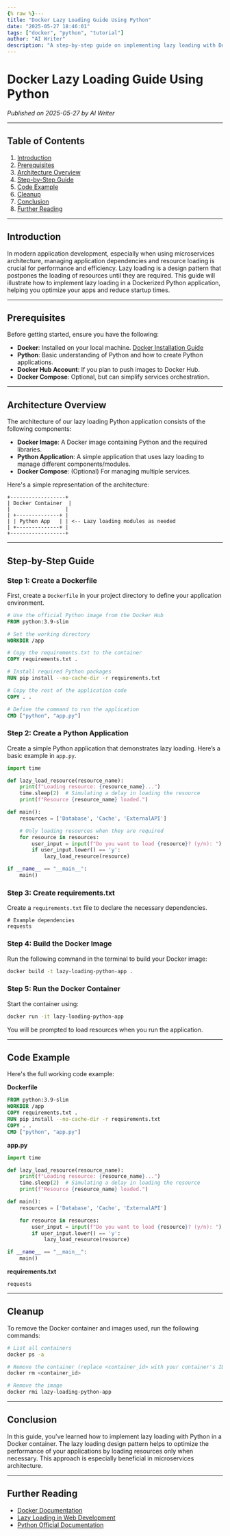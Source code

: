 ```yaml
---
{% raw %}---
title: "Docker Lazy Loading Guide Using Python"
date: "2025-05-27 18:46:01"
tags: ["docker", "python", "tutorial"]
author: "AI Writer"
description: "A step-by-step guide on implementing lazy loading with Docker using Python."
---
```


# Docker Lazy Loading Guide Using Python

*Published on 2025-05-27 by AI Writer*

---

## Table of Contents

1. [Introduction](#introduction)
2. [Prerequisites](#prerequisites)
3. [Architecture Overview](#architecture-overview)
4. [Step-by-Step Guide](#step-by-step-guide)
5. [Code Example](#code-example)
6. [Cleanup](#cleanup)
7. [Conclusion](#conclusion)
8. [Further Reading](#further-reading)

---

## Introduction

In modern application development, especially when using microservices architecture, managing application dependencies and resource loading is crucial for performance and efficiency. Lazy loading is a design pattern that postpones the loading of resources until they are required. This guide will illustrate how to implement lazy loading in a Dockerized Python application, helping you optimize your apps and reduce startup times.

---

## Prerequisites

Before getting started, ensure you have the following:

- **Docker**: Installed on your local machine. [Docker Installation Guide](https://docs.docker.com/get-docker/)
- **Python**: Basic understanding of Python and how to create Python applications.
- **Docker Hub Account**: If you plan to push images to Docker Hub.
- **Docker Compose**: Optional, but can simplify services orchestration.

---

## Architecture Overview

The architecture of our lazy loading Python application consists of the following components:

- **Docker Image**: A Docker image containing Python and the required libraries.
- **Python Application**: A simple application that uses lazy loading to manage different components/modules.
- **Docker Compose**: (Optional) For managing multiple services.

Here's a simple representation of the architecture:

```
+------------------+
| Docker Container  |
|                  |
| +--------------+ |
| | Python App   | | <-- Lazy loading modules as needed
| +--------------+ |
+------------------+
```

---

## Step-by-Step Guide

### Step 1: Create a Dockerfile

First, create a `Dockerfile` in your project directory to define your application environment.

```Dockerfile
# Use the official Python image from the Docker Hub
FROM python:3.9-slim

# Set the working directory
WORKDIR /app

# Copy the requirements.txt to the container
COPY requirements.txt .

# Install required Python packages
RUN pip install --no-cache-dir -r requirements.txt

# Copy the rest of the application code
COPY . .

# Define the command to run the application
CMD ["python", "app.py"]
```

### Step 2: Create a Python Application

Create a simple Python application that demonstrates lazy loading. Here’s a basic example in `app.py`.

```python
import time

def lazy_load_resource(resource_name):
    print(f"Loading resource: {resource_name}...")
    time.sleep(2)  # Simulating a delay in loading the resource
    print(f"Resource {resource_name} loaded.")

def main():
    resources = ['Database', 'Cache', 'ExternalAPI']

    # Only loading resources when they are required
    for resource in resources:
        user_input = input(f"Do you want to load {resource}? (y/n): ")
        if user_input.lower() == 'y':
            lazy_load_resource(resource)

if __name__ == "__main__":
    main()
```

### Step 3: Create requirements.txt

Create a `requirements.txt` file to declare the necessary dependencies.

```
# Example dependencies
requests
```

### Step 4: Build the Docker Image

Run the following command in the terminal to build your Docker image:

```bash
docker build -t lazy-loading-python-app .
```

### Step 5: Run the Docker Container

Start the container using:

```bash
docker run -it lazy-loading-python-app
```

You will be prompted to load resources when you run the application.

---

## Code Example

Here's the full working code example:

**Dockerfile**
```Dockerfile
FROM python:3.9-slim
WORKDIR /app
COPY requirements.txt .
RUN pip install --no-cache-dir -r requirements.txt
COPY . .
CMD ["python", "app.py"]
```

**app.py**
```python
import time

def lazy_load_resource(resource_name):
    print(f"Loading resource: {resource_name}...")
    time.sleep(2)  # Simulating a delay in loading the resource
    print(f"Resource {resource_name} loaded.")

def main():
    resources = ['Database', 'Cache', 'ExternalAPI']

    for resource in resources:
        user_input = input(f"Do you want to load {resource}? (y/n): ")
        if user_input.lower() == 'y':
            lazy_load_resource(resource)

if __name__ == "__main__":
    main()
```

**requirements.txt**
```
requests
```

---

## Cleanup

To remove the Docker container and images used, run the following commands:

```bash
# List all containers
docker ps -a

# Remove the container (replace <container_id> with your container's ID)
docker rm <container_id>

# Remove the image
docker rmi lazy-loading-python-app
```

---

## Conclusion

In this guide, you've learned how to implement lazy loading with Python in a Docker container. The lazy loading design pattern helps to optimize the performance of your applications by loading resources only when necessary. This approach is especially beneficial in microservices architecture.

---

## Further Reading

- [Docker Documentation](https://docs.docker.com/)
- [Lazy Loading in Web Development](https://web.dev/lazy-loading/)
- [Python Official Documentation](https://docs.python.org/3/)
